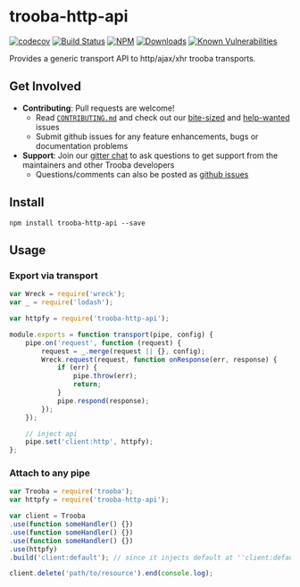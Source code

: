 # trooba-http-api

[![codecov](https://codecov.io/gh/trooba/trooba-http-api/branch/master/graph/badge.svg)](https://codecov.io/gh/trooba/trooba-http-api)
[![Build Status](https://travis-ci.org/trooba/trooba-http-api.svg?branch=master)](https://travis-ci.org/trooba/trooba-http-api) [![NPM](https://img.shields.io/npm/v/trooba-http-api.svg)](https://www.npmjs.com/package/trooba-http-api)
[![Downloads](https://img.shields.io/npm/dm/trooba-http-api.svg)](http://npm-stat.com/charts.html?package=trooba-http-api)
[![Known Vulnerabilities](https://snyk.io/test/github/trooba/trooba/badge.svg)](https://snyk.io/test/github/trooba/trooba-http-api)

Provides a generic transport API to http/ajax/xhr trooba transports.

## Get Involved

- **Contributing**: Pull requests are welcome!
    - Read [`CONTRIBUTING.md`](.github/CONTRIBUTING.md) and check out our [bite-sized](https://github.com/trooba/trooba-http-api/issues?q=is%3Aissue+is%3Aopen+label%3Adifficulty%3Abite-sized) and [help-wanted](https://github.com/trooba/trooba-http-api/issues?q=is%3Aissue+is%3Aopen+label%3Astatus%3Ahelp-wanted) issues
    - Submit github issues for any feature enhancements, bugs or documentation problems
- **Support**: Join our [gitter chat](https://gitter.im/trooba) to ask questions to get support from the maintainers and other Trooba developers
    - Questions/comments can also be posted as [github issues](https://github.com/trooba/trooba-http-api/issues)

## Install

```
npm install trooba-http-api --save
```

## Usage

### Export via transport
```js
var Wreck = require('wreck');
var _ = require('lodash');

var httpfy = require('trooba-http-api');

module.exports = function transport(pipe, config) {
    pipe.on('request', function (request) {
        request = _.merge(request || {}, config);
        Wreck.request(request, function onResponse(err, response) {
            if (err) {
                pipe.throw(err);
                return;
            }
            pipe.respond(response);
        });
    });

    // inject api
    pipe.set('client:http', httpfy);
};
```

### Attach to any pipe

```js
var Trooba = require('trooba');
var httpfy = require('trooba-http-api');

var client = Trooba
.use(function someHandler() {})
.use(function someHandler() {})
.use(function someHandler() {})
.use(httpfy)
.build('client:default'); // since it injects default at ''client:default''

client.delete('path/to/resource').end(console.log);
```
